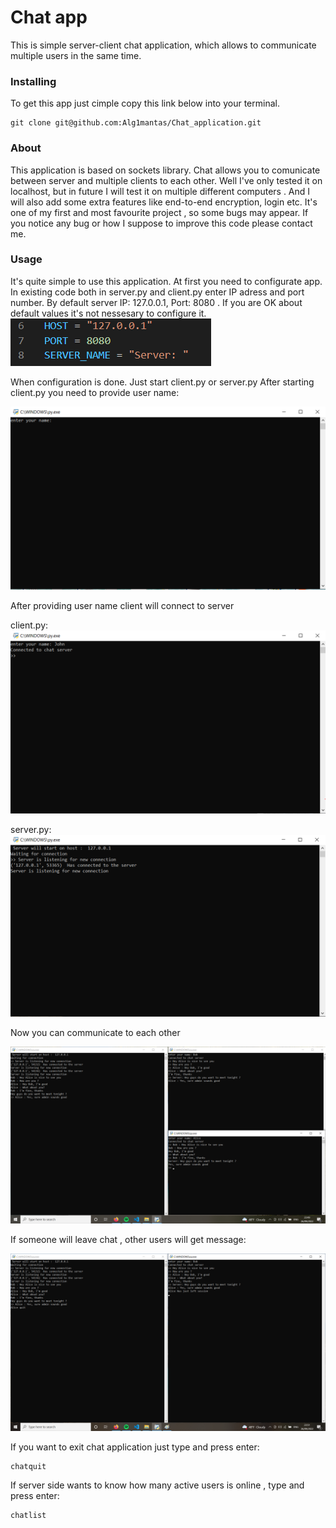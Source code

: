 # Chat app
This is simple server-client chat application, which allows to communicate multiple users in the same time.
### Installing
To get this app just cimple copy this link below into your terminal.
```
git clone git@github.com:Alg1mantas/Chat_application.git
```

### About
This application is based on sockets library.  Chat allows you to comunicate between server and multiple clients to each other. Well I've only tested it on localhost, but in future I will test it on multiple different computers . And I will also add some extra features like end-to-end encryption, login etc. It's one of my first and most favourite project , so some bugs may appear. If you notice any bug or how I suppose to improve this code please contact me.

### Usage 
It's quite simple to use this application. At first you need to configurate app. In existing code both in server.py and client.py enter IP adress and port number. By default server IP: 127.0.0.1, Port: 8080 . If you are OK about default values it's not nessesary to configure it.
![My Image](images/Server_configuration.PNG)

When configuration is done. Just start client.py or server.py After starting client.py you need to provide user name:

![My Image](images/Client_start.PNG)

After providing user name client will connect to server

client.py:
![My Image](images/Client_connected.PNG)

server.py:
![My Image](images/Server_connected.PNG)

Now you can communicate to each other

![My Image](images/dialogue.png)

If someone will leave chat , other users will get message:

![My Image](images/user_left_session.png)

If you want to exit chat application just type and press enter:

```
chatquit
```
If server side wants to know how many active users is online , type and press enter:

```
chatlist
```
